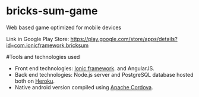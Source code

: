 # bricks-sum-game
Web based game optimized for mobile devices

Link in Google Play Store: https://play.google.com/store/apps/details?id=com.ionicframework.bricksum

#Tools and technologies used
- Front end technologies: [Ionic framework](http://ionicframework.com/). and AngularJS. 
- Back end technologies: Node.js server and PostgreSQL database hosted both on [Heroku](https://www.heroku.com/).
- Native android version compiled using [Apache Cordova](https://cordova.apache.org/).
